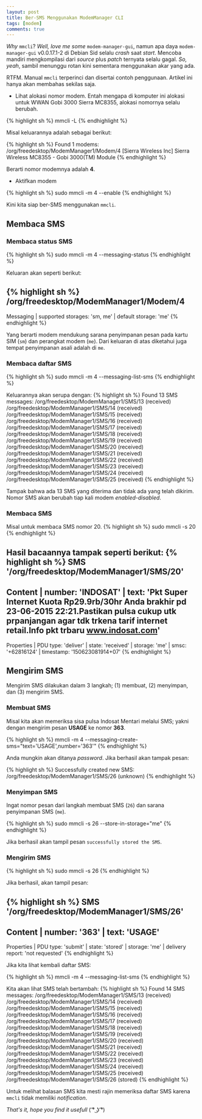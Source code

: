 ```yaml
---
layout: post
title: Ber-SMS Menggunakan ModemManager CLI
tags: [modem]
comments: true
---
```


*Why* `mmcli`? *Well, love me some* `modem-manager-gui`, namun apa daya `modem-manager-gui` v0.0.17.1-2 di Debian Sid selalu *crash* saat *start*. Mencoba mandiri mengkompilasi dari *source* plus *patch* ternyata selalu gagal. *So, yeah*, sambil menunggu rotan kini sementara menggunakan akar yang ada.

RTFM. Manual `mmcli` terperinci dan disertai contoh penggunaan. Artikel ini hanya akan membahas sekilas saja.

* Lihat alokasi nomor modem. Entah mengapa di komputer ini alokasi untuk WWAN Gobi 3000 Sierra MC8355, alokasi nomornya selalu berubah.

{% highlight sh %}
mmcli -L
{% endhighlight %}

Misal keluarannya adalah sebagai berikut:

{% highlight sh %}
Found 1 modems:
	/org/freedesktop/ModemManager1/Modem/4 [Sierra Wireless Inc] Sierra Wireless MC8355 - Gobi 3000(TM) Module
{% endhighlight %}

Berarti nomor modemnya adalah **4**.

* Aktifkan modem

{% highlight sh %}
sudo mmcli -m 4 --enable
{% endhighlight %}

Kini kita siap ber-SMS menggunakan `mmcli`.

## Membaca SMS

### Membaca status SMS

{% highlight sh %}
sudo mmcli -m 4 --messaging-status
{% endhighlight %}

Keluaran akan seperti berikut:

{% highlight sh %}
/org/freedesktop/ModemManager1/Modem/4
  ----------------------------
  Messaging | supported storages: 'sm, me'
            |    default storage: 'me'
{% endhighlight %}

Yang berarti modem mendukung sarana penyimpanan pesan pada kartu SIM (`sm`) dan perangkat modem (`me`). Dari keluaran di atas diketahui juga tempat penyimpanan asali adalah di `me`.

### Membaca daftar SMS

{% highlight sh %}
sudo mmcli -m 4 --messaging-list-sms
{% endhighlight %}

Keluarannya akan serupa dengan:
{% highlight sh %}
Found 13 SMS messages:
	/org/freedesktop/ModemManager1/SMS/13 (received)
	/org/freedesktop/ModemManager1/SMS/14 (received)
	/org/freedesktop/ModemManager1/SMS/15 (received)
	/org/freedesktop/ModemManager1/SMS/16 (received)
	/org/freedesktop/ModemManager1/SMS/17 (received)
	/org/freedesktop/ModemManager1/SMS/18 (received)
	/org/freedesktop/ModemManager1/SMS/19 (received)
	/org/freedesktop/ModemManager1/SMS/20 (received)
	/org/freedesktop/ModemManager1/SMS/21 (received)
	/org/freedesktop/ModemManager1/SMS/22 (received)
	/org/freedesktop/ModemManager1/SMS/23 (received)
	/org/freedesktop/ModemManager1/SMS/24 (received)
	/org/freedesktop/ModemManager1/SMS/25 (received)
{% endhighlight %}

Tampak bahwa ada 13 SMS yang diterima dan tidak ada yang telah dikirim.
Nomor SMS akan berubah tiap kali modem *enabled-disabled*.

### Membaca SMS

Misal untuk membaca SMS nomor 20.
{% highlight sh %}
sudo mmcli -s 20
{% endhighlight %}

Hasil bacaannya tampak seperti berikut:
{% highlight sh %}
SMS '/org/freedesktop/ModemManager1/SMS/20'
  -----------------------------------
  Content    |              number: 'INDOSAT'
             |                text: 'Pkt Super Internet Kuota Rp29.9rb/30hr Anda brakhir pd 23-06-2015 22:21.Pastikan pulsa cukup utk prpanjangan agar tdk trkena tarif internet retail.Info pkt trbaru www.indosat.com'
  -----------------------------------
  Properties |            PDU type: 'deliver'
             |               state: 'received'
             |             storage: 'me'
             |                smsc: '+62816124'
             |           timestamp: '150623081914+07'
{% endhighlight %}

## Mengirim SMS

Mengirim SMS dilakukan dalam 3 langkah; (1) membuat, (2) menyimpan, dan (3) mengirim SMS.

### Membuat SMS

Misal kita akan memeriksa sisa pulsa Indosat Mentari melalui SMS; yakni dengan mengirim pesan **USAGE** ke nomor **363**.

{% highlight sh %}
mmcli -m 4 --messaging-create-sms="text='USAGE',number='363'"
{% endhighlight %}

Anda mungkin akan ditanya *password*. Jika berhasil akan tampak pesan:

{% highlight sh %}
Successfully created new SMS:
	/org/freedesktop/ModemManager1/SMS/26 (unknown)
{% endhighlight %}

### Menyimpan SMS

Ingat nomor pesan dari langkah membuat SMS (`26`) dan sarana penyimpanan SMS (`me`).

{% highlight sh %}
sudo mmcli -s 26 --store-in-storage="me"
{% endhighlight %}

Jika berhasil akan tampil pesan `successfully stored the SMS`.

### Mengirim SMS

{% highlight sh %}
sudo mmcli -s 26
{% endhighlight %}

Jika berhasil, akan tampil pesan:

{% highlight sh %}
SMS '/org/freedesktop/ModemManager1/SMS/26'
  -----------------------------------
  Content    |              number: '363'
             |                text: 'USAGE'
  -----------------------------------
  Properties |            PDU type: 'submit'
             |               state: 'stored'
             |             storage: 'me'
             |     delivery report: 'not requested'
{% endhighlight %}

Jika kita lihat kembali daftar SMS:

{% highlight sh %}
mmcli -m 4 --messaging-list-sms
{% endhighlight %}

Kita akan lihat SMS telah bertambah:
{% highlight sh %}
Found 14 SMS messages:
	/org/freedesktop/ModemManager1/SMS/13 (received)
	/org/freedesktop/ModemManager1/SMS/14 (received)
	/org/freedesktop/ModemManager1/SMS/15 (received)
	/org/freedesktop/ModemManager1/SMS/16 (received)
	/org/freedesktop/ModemManager1/SMS/17 (received)
	/org/freedesktop/ModemManager1/SMS/18 (received)
	/org/freedesktop/ModemManager1/SMS/19 (received)
	/org/freedesktop/ModemManager1/SMS/20 (received)
	/org/freedesktop/ModemManager1/SMS/21 (received)
	/org/freedesktop/ModemManager1/SMS/22 (received)
	/org/freedesktop/ModemManager1/SMS/23 (received)
	/org/freedesktop/ModemManager1/SMS/24 (received)
	/org/freedesktop/ModemManager1/SMS/25 (received)
	/org/freedesktop/ModemManager1/SMS/26 (stored)
{% endhighlight %}

Untuk melihat balasan SMS kita mesti rajin memeriksa daftar SMS karena `mmcli` tidak memiliki *notification*.

*That's it, hope you find it usefull* ( ͡° ͜ʖ ͡°)
